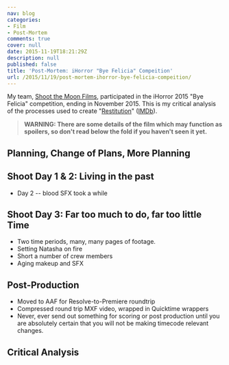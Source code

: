 ```yaml
---
nav: blog
categories:
- Film
- Post-Mortem
comments: true
cover: null
date: 2015-11-19T18:21:29Z
description: null
published: false
title: 'Post-Mortem: iHorror "Bye Felicia" Compeition'
url: /2015/11/19/post-mortem-ihorror-bye-felicia-compeition/
---
```


My team, [Shoot the Moon Films](http://shootthemoonfilms.com), participated in the iHorror 2015 "Bye Felicia" competition, ending in November 2015. This is my critical analysis of the processes used to create "[Restitution](https://www.facebook.com/RestitutionHorror)" ([IMDb](http://www.imdb.com/title/tt5160544/)).

> **WARNING: There are some details of the film which may function as spoilers, so don't read below the fold if you haven't seen it yet.**

<!--more-->

## Planning, Change of Plans, More Planning

## Shoot Day 1 & 2: Living in the past

 * Day 2 -- blood SFX took a while

## Shoot Day 3: Far too much to do, far too little Time

 * Two time periods, many, many pages of footage.
 * Setting Natasha on fire
 * Short a number of crew members
 * Aging makeup and SFX

## Post-Production

 * Moved to AAF for Resolve-to-Premiere roundtrip
 * Compressed round trip MXF video, wrapped in Quicktime wrappers
 * Never, ever send out something for scoring or post production until you are absolutely certain that you will not be making timecode relevant changes.

## Critical Analysis
